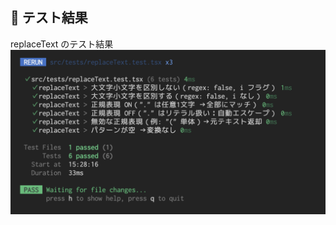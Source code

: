 ## 🧪 テスト結果
replaceText のテスト結果
![replaceText のテスト結果](./docs/images/replaceText-result-success.png)


